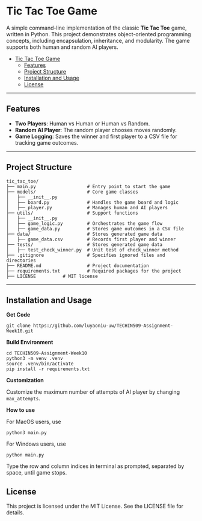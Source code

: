 # Tic Tac Toe Game

A simple command-line implementation of the classic **Tic Tac Toe** game, written in Python. This project demonstrates object-oriented programming concepts, including encapsulation, inheritance, and modularity. The game supports both human and random AI players.


- [Tic Tac Toe Game](#tic-tac-toe-game)
  - [Features](#features)
  - [Project Structure](#project-structure)
  - [Installation and Usage](#installation-and-usage)
  - [License](#license)

---

## Features

- **Two Players**: Human vs Human or Human vs Random.
- **Random AI Player**: The random player chooses moves randomly.
- **Game Logging**: Saves the winner and first player to a CSV file for tracking game outcomes.

---

## Project Structure

```
tic_tac_toe/
├── main.py                   # Entry point to start the game
├── models/                   # Core game classes
│   ├── __init__.py
│   ├── board.py              # Handles the game board and logic
│   ├── player.py             # Manages human and AI players
├── utils/                    # Support functions
│   ├── __init__.py
│   ├── game_logic.py         # Orchestrates the game flow
│   ├── game_data.py          # Stores game outcomes in a CSV file
├── data/                     # Stores generated game data
│   ├── game_data.csv         # Records first player and winner
├── tests/                    # Stores generated game data
│   ├── test_check_winner.py  # Unit test of check_winner method
├── .gitignore                # Specifies ignored files and directories
├── README.md                 # Project documentation
├── requirements.txt          # Required packages for the project
├── LICENSE          # MIT license
```

---

## Installation and Usage

**Get Code**

```
git clone https://github.com/luyaoniu-uw/TECHIN509-Assignment-Week10.git
```

**Build Environment**

```
cd TECHIN509-Assignment-Week10
python3 -m venv .venv
source .venv/bin/activate
pip install -r requirements.txt
```

**Customization**

Customize the maximum number of attempts of AI player by changing `max_attempts`.

**How to use**

For MacOS users, use
```
python3 main.py
```
For Windows users, use
```
python main.py
```

Type the row and column indices in terminal as prompted, separated by space, until game stops.


## License

This project is licensed under the MIT License. See the LICENSE file for details.

